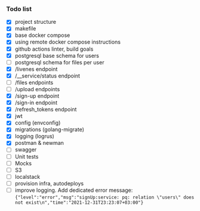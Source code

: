 ### Todo list
- [x] project structure
- [x] makefile
- [x] base docker compose
- [x] using remote docker compose instructions
- [x] github actions linter, build goals
- [x] postgresql base schema for users
- [ ] postgresql schema for files per user
- [x] /livenes endpoint
- [x] /__service/status endpoint
- [ ] /files endpoints
- [ ] /upload endpoints
- [x] /sign-up endpoint
- [x] /sign-in endpoint
- [x] /refresh_tokens endpoint
- [x] jwt
- [x] config (envconfig)
- [x] migrations (golang-migrate)
- [x] logging (logrus)
- [x] postman & newman
- [ ] swagger
- [ ] Unit tests
- [ ] Mocks
- [ ] S3
- [ ] localstack
- [ ] provision infra, autodeploys
- [ ] improve logging. Add dedicated error message: `{"level":"error","msg":"signUp:service: pq: relation \"users\" does not exist\n","time":"2021-12-31T23:23:07+03:00"}`